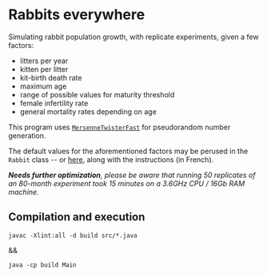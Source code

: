 # Rabbits everywhere
Simulating rabbit population growth, with replicate experiments, given a few factors:
* litters per year
* kitten per litter
* kit-birth death rate
* maximum age
* range of possible values for maturity threshold
* female infertility rate
* general mortality rates depending on age

This program uses [`MersenneTwisterFast`](https://javadoc.scijava.org/SciJava/org/scijava/util/MersenneTwisterFast.html) for pseudorandom number generation.

The default values for the aforementioned factors may be perused in the `Rabbit` class -- or [here](https://github.com/draialexis/sims_tp4/files/8238541/Lab.4.-.Rabbit.Population.growth.pdf), along with the instructions (in French).

<em><strong>Needs further optimization</strong>, please be aware that running 50 replicates of an 80-month experiment took 15 minutes on a 3.6GHz CPU / 16Gb RAM machine.</em>

## Compilation and execution

`javac -Xlint:all -d build src/*.java`

&&

`java -cp build Main`
